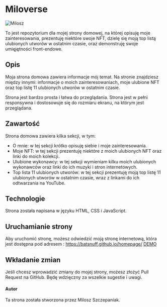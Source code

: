 # Miloverse

![Milosz](https://pbs.twimg.com/profile_images/443374604317229056/UvHpzPuV_400x400.jpeg)

To jest repozytorium dla mojej strony domowej, na której opisuję moje zainteresowania, prezentuję niektóre swoje NFT, dzielę się moją top listą ulubionych utworów w ostatnim czasie, oraz demonstruję swoje umięjętności front-endowe.

## Opis
Moja strona domowa zawiera informacje mój temat. Na stronie znajdziesz między innymi: informacje o moich zainteresowaniach, moje ulubione NFT oraz top listę 11 ulubionych utworów w ostatnim czasie.

Strona jest bardzo prosta i łatwa do przeglądania. Strona jest w pełni responsywna i dostosowuje się do rozmiaru ekranu, na którym jest przeglądana.

## Zawartość
Strona domowa zawiera kilka sekcji, w tym:
- O mnie: w tej sekcji krótko opisuję siebie i moje zainteresowania.
- Moje NFT: w tej sekcji prezentuję niektóre z moich ulubionych NFT oraz linki do moich kolekcji.
- Ulubione wykonawcy: w tej sekcji wymieniam kilku moich ulubionych wykonawców oraz linki do ich muzyki i stron internetowych.
- Top lista 11 ulubionych utworów: w tej sekcji prezentuję moją top listę 11 ulubionych utworów w ostatnim czasie, wraz z linkami do ich odtwarzania na YouTube.

## Technologie
Strona została napisana w języku HTML, CSS i JavaScript.

## Uruchamianie strony
Aby uruchomić stronę, możesz odwiedzić moją stronę internetową, która jest dostępna pod adresem : https://batsnuff.github.io/homepage/
[DEMO](./images/Animation.gif)


## Wkładanie zmian
Jeśli chcesz wprowadzić zmiany do mojej strony, możesz złożyć Pull Request na GitHub. Będę wdzięczny za wszelkie sugestie i uwagi.

#### Autor
Ta strona została stworzona przez Milosz Szczepaniak.